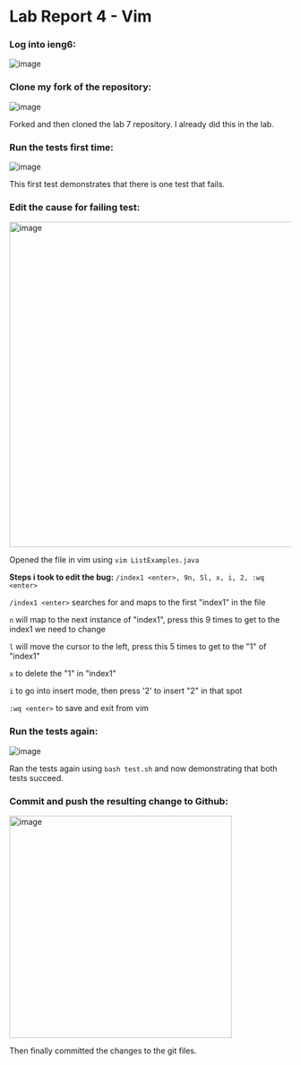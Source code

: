 # Lab Report 4 - Vim

### Log into ieng6:
![image](https://github.com/jharasaki/cse15l-lab-reports/assets/156235690/f3b7669c-d815-4d80-adab-261203abe61d)

### Clone my fork of the repository:
![image](https://github.com/jharasaki/cse15l-lab-reports/assets/156235690/652ec5a3-cf12-4b23-9455-3bba039fb20d)

Forked and then cloned the lab 7 repository. I already did this in the lab.

### Run the tests first time:
![image](https://github.com/jharasaki/cse15l-lab-reports/assets/156235690/edb96e16-6e85-4a8d-acdb-fba2caaa92c7)

This first test demonstrates that there is one test that fails.

### Edit the cause for failing test:
<img width="581" alt="image" src="https://github.com/jharasaki/cse15l-lab-reports/assets/156235690/6344e046-d47d-4c15-84be-0e1e2c144f71">

Opened the file in vim using `vim ListExamples.java`

**Steps i took to edit the bug:** `/index1 <enter>, 9n, 5l, x, i, 2, :wq <enter>`

`/index1 <enter>` searches for and maps to the first "index1" in the file

`n` will map to the next instance of "index1", press this 9 times to get to the index1 we need to change

`l` will move the cursor to the left, press this 5 times to get to the "1" of "index1"

`x` to delete the "1" in "index1"

`i` to go into insert mode, then press '2' to insert "2" in that spot

`:wq <enter>` to save and exit from vim


### Run the tests again:
![image](https://github.com/jharasaki/cse15l-lab-reports/assets/156235690/467819bf-a444-4db5-9611-72da6af066de)

Ran the tests again using `bash test.sh` and now demonstrating that both tests succeed.

### Commit and push the resulting change to Github:
<img width="397" alt="image" src="https://github.com/jharasaki/cse15l-lab-reports/assets/156235690/1c12fdd3-c612-403e-a450-69afc43b6b01">

Then finally committed the changes to the git files.
